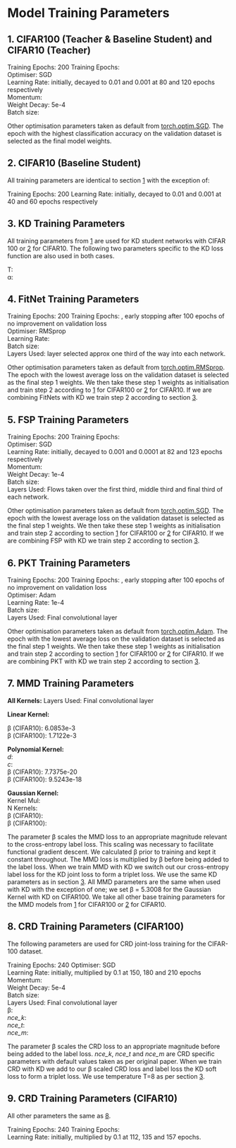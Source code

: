 # Model Training Parameters

## 1. CIFAR100 (Teacher & Baseline Student) and CIFAR10 (Teacher)

Training Epochs: 200 Training Epochs:  
Optimiser: SGD  
Learning Rate: initially, decayed to 0.01 and 0.001 at 80 and 120 epochs
respectively  
Momentum:  
Weight Decay: 5e-4  
Batch size:

Other optimisation parameters taken as default from [torch.optim.SGD](https://pytorch.org/docs/stable/optim.html). The epoch with the highest classification accuracy on the validation dataset is selected as the final model weights.

## 2. CIFAR10 (Baseline Student)

All training parameters are identical to section [1](#1-cifar100-teacher--baseline-student-and-cifar10-teacher) with the exception of:

Training Epochs: 200 
Learning Rate: initially, decayed to 0.01 and 0.001 at 40 and 60 epochs respectively

## 3. KD Training Parameters

All training parameters from [1](#1-cifar100-teacher--baseline-student-and-cifar10-teacher) are used for KD student networks with CIFAR 100 or [2](#2-cifar10-baseline-student) for CIFAR10. The following two parameters specific to the KD loss function are also used in both cases.

T:  
α:

## 4. FitNet Training Parameters

Training Epochs: 200 Training Epochs: , early stopping after 100 epochs of no improvement on validation loss  
Optimiser: RMSprop  
Learning Rate:  
Batch size:  
Layers Used: layer selected approx one third of the way into each network.

Other optimisation parameters taken as default from [torch.optim.RMSprop](https://pytorch.org/docs/stable/optim.html). The epoch with the lowest average loss on the validation dataset is selected as the final step 1 weights. We then take these step 1 weights as initialisation and train step 2 according to [1](#1-cifar100-teacher--baseline-student-and-cifar10-teacher) for CIFAR100 or [2](#2-cifar10-baseline-student) for CIFAR10. If we are combining FitNets with KD we train step 2 according to section [3](#3-kd-training-parameters).

## 5. FSP Training Parameters

Training Epochs: 200 Training Epochs:  
Optimiser: SGD  
Learning Rate: initially, decayed to 0.001 and 0.0001 at 82 and 123 epochs respectively  
Momentum:  
Weight Decay: 1e-4  
Batch size:  
Layers Used: Flows taken over the first third, middle third and final third of each network.

Other optimisation parameters taken as default from [torch.optim.SGD](https://pytorch.org/docs/stable/optim.html). The epoch with the lowest average loss on the validation dataset is selected as the final step 1 weights. We then take these step 1 weights as initialisation and train step 2 according to section [1](#1-cifar100-teacher--baseline-student-and-cifar10-teacher) for CIFAR100 or [2](#2-cifar10-baseline-student) for CIFAR10. If we are combining FSP with KD we train step 2 according to section [3](#3-kd-training-parameters).

## 6. PKT Training Parameters

Training Epochs: 200 Training Epochs: , early stopping after 100 epochs of no improvement on validation loss  
Optimiser: Adam  
Learning Rate: 1e-4  
Batch size:  
Layers Used: Final convolutional layer

Other optimisation parameters taken as default from [torch.optim.Adam](https://pytorch.org/docs/stable/optim.html). The epoch with the lowest average loss on the validation dataset is selected as the final step 1 weights. We then take these step 1 weights as initialisation and train step 2 according to section [1](#1-cifar100-teacher--baseline-student-and-cifar10-teacher) for CIFAR100 or [2](#2-cifar10-baseline-student) for CIFAR10. If we are combining PKT with KD we train step 2 according to section [3](#3-kd-training-parameters).

## 7. MMD Training Parameters

**All Kernels:** 
Layers Used: Final convolutional layer

**Linear Kernel:**  

β (CIFAR10): 6.0853e-3  
β (CIFAR100): 1.7122e-3  
  
**Polynomial Kernel:**  
*d*:  
*c*:  
β (CIFAR10): 7.7375e-20  
β (CIFAR100): 9.5243e-18  
  
**Gaussian Kernel:**  
Kernel Mul:  
N Kernels:  
β (CIFAR10):  
β (CIFAR100):

The parameter β scales the MMD loss to an appropriate magnitude relevant to the cross-entropy label loss. This scaling was necessary to facilitate functional gradient descent. We calculated β prior to training and kept it constant throughout. The MMD loss is multiplied by β before being added to the label loss. When we train MMD with KD we switch out our cross-entropy label loss for the KD joint loss to form a triplet loss. We use the same KD parameters as in section [3](#3-kd-training-parameters). All MMD parameters are the same when used with KD with the exception of one; we set β = 5.3008 for the Gaussian Kernel with KD on CIFAR100. We take all other base training parameters for the MMD models from [1](#1-cifar100-teacher--baseline-student-and-cifar10-teacher) for CIFAR100 or [2](#2-cifar10-baseline-student) for CIFAR10. 

## 8. CRD Training Parameters (CIFAR100)

The following parameters are used for CRD joint-loss training for the CIFAR-100 dataset. 

Training Epochs: 240
Optimiser: SGD  
Learning Rate: initially, multiplied by 0.1 at 150, 180 and 210 epochs  
Momentum:  
Weight Decay: 5e-4  
Batch size:  
Layers Used: Final convolutional layer  
β:  
*nce_k*:  
*nce_t*:  
*nce_m*:

The parameter β scales the CRD loss to an appropriate magnitude before being added to the label loss. *nce_k*, *nce_t* and *nce_m* are CRD specific parameters with default values taken as per original paper. When we train CRD with KD we add to our β scaled CRD loss and label loss the KD soft loss to form a triplet loss. We use temperature T=8 as per section [3](#3-kd-training-parameters).


## 9. CRD Training Parameters (CIFAR10)

All other parameters the same as [8](#8-crd-training-parameters-cifar100).

Training Epochs: 240 Training Epochs:  
Learning Rate: initially, multiplied by 0.1 at 112, 135 and 157 epochs.
